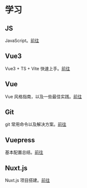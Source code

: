 # 学习

## JS

JavaScript。[前往](./js/)

## Vue3

Vue3 + TS + Vite 快速上手。[前往](./vue3/)

## Vue

Vue 风格指南，以及一些最佳实践。[前往](./vue/)

## Git

git 常用命令以及解决方案。[前往](./git/)

## Vuepress

基本配置总结。[前往](./vuepress/)

## Nuxt.js

Nuxt.js 项目搭建。[前往](./nuxtjs/)

